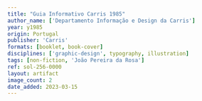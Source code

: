 ```yaml
---
title: "Guia Informativo Carris 1985"
author_name: ['Departamento Informação e Design da Carris']
year: y1985
origin: Portugal
publisher: 'Carris'
formats: [booklet, book-cover]
disciplines: ['graphic-design', typography, illustration]
tags: [non-fiction, 'João Pereira da Rosa']
ref: sol-256-0000
layout: artifact
image_count: 2
date_added: 2023-03-15
---
```

